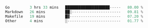 <!--START_SECTION:waka-->

```Go
Go         3 hrs 33 mins   ████████████████████-----   80.00 %
Markdown   26 mins         ██░----------------------   09.81 %
Makefile   19 mins         █▓-----------------------   07.20 %
Other      4 mins          ░------------------------   01.77 %
```
<!--END_SECTION:waka-->
